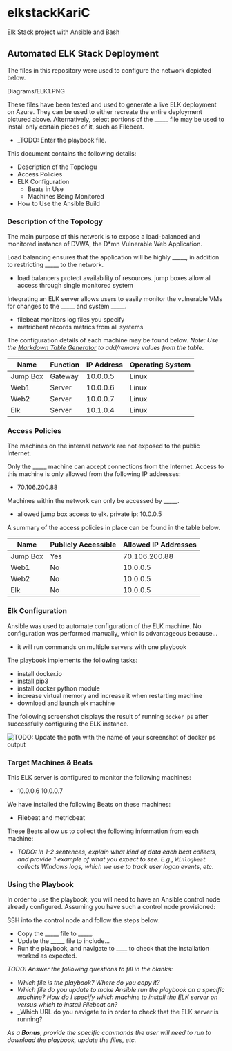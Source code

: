 # elkstackKariC
Elk Stack project with Ansible and Bash
## Automated ELK Stack Deployment

The files in this repository were used to configure the network depicted below.

Diagrams/ELK1.PNG

These files have been tested and used to generate a live ELK deployment on Azure. They can be used to either recreate the entire deployment pictured above. Alternatively, select portions of the _____ file may be used to install only certain pieces of it, such as Filebeat.

  - _TODO: Enter the playbook file.

This document contains the following details:
- Description of the Topologu
- Access Policies
- ELK Configuration
  - Beats in Use
  - Machines Being Monitored
- How to Use the Ansible Build


### Description of the Topology

The main purpose of this network is to expose a load-balanced and monitored instance of DVWA, the D*mn Vulnerable Web Application.

Load balancing ensures that the application will be highly _____, in addition to restricting _____ to the network.
- load balancers protect availability of resources. jump boxes allow all access through single monitored system

Integrating an ELK server allows users to easily monitor the vulnerable VMs for changes to the _____ and system _____.
- filebeat monitors log files you specify
- metricbeat records metrics from all systems

The configuration details of each machine may be found below.
_Note: Use the [Markdown Table Generator](http://www.tablesgenerator.com/markdown_tables) to add/remove values from the table_.

| Name     | Function | IP Address | Operating System |
|----------|----------|------------|------------------|
| Jump Box | Gateway  | 10.0.0.5   | Linux            |
| Web1     | Server   | 10.0.0.6   | Linux            |
| Web2     | Server   | 10.0.0.7   | Linux            |
| Elk      | Server   | 10.1.0.4   | Linux            |

### Access Policies

The machines on the internal network are not exposed to the public Internet. 

Only the _____ machine can accept connections from the Internet. Access to this machine is only allowed from the following IP addresses:
-  70.106.200.88

Machines within the network can only be accessed by _____.
- allowed jump box access to elk. private ip: 10.0.0.5

A summary of the access policies in place can be found in the table below.

| Name     | Publicly Accessible | Allowed IP Addresses |
|----------|---------------------|----------------------|
| Jump Box | Yes                 | 70.106.200.88        |
| Web1     | No                  | 10.0.0.5             |
| Web2     | No                  | 10.0.0.5             |
| Elk	     | No			             | 10.0.0.5		          |

### Elk Configuration

Ansible was used to automate configuration of the ELK machine. No configuration was performed manually, which is advantageous because...
- it will run commands on multiple servers with one playbook

The playbook implements the following tasks:
- install docker.io
- install pip3
- install docker python module
- increase virtual memory and increase it when restarting machine
- download and launch elk machine

The following screenshot displays the result of running `docker ps` after successfully configuring the ELK instance.

![TODO: Update the path with the name of your screenshot of docker ps output](Images/docker_ps_output.png)

### Target Machines & Beats
This ELK server is configured to monitor the following machines:
- 10.0.0.6 10.0.0.7

We have installed the following Beats on these machines:
- Filebeat and metricbeat

These Beats allow us to collect the following information from each machine:
- _TODO: In 1-2 sentences, explain what kind of data each beat collects, and provide 1 example of what you expect to see. E.g., `Winlogbeat` collects Windows logs, which we use to track user logon events, etc._

### Using the Playbook
In order to use the playbook, you will need to have an Ansible control node already configured. Assuming you have such a control node provisioned: 

SSH into the control node and follow the steps below:
- Copy the _____ file to _____.
- Update the _____ file to include...
- Run the playbook, and navigate to ____ to check that the installation worked as expected.

_TODO: Answer the following questions to fill in the blanks:_
- _Which file is the playbook? Where do you copy it?_
- _Which file do you update to make Ansible run the playbook on a specific machine? How do I specify which machine to install the ELK server on versus which to install Filebeat on?_
- _Which URL do you navigate to in order to check that the ELK server is running?

_As a **Bonus**, provide the specific commands the user will need to run to download the playbook, update the files, etc._
